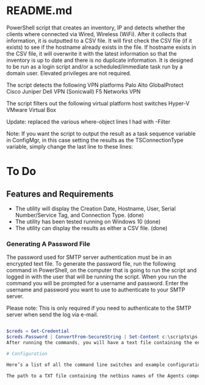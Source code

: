 # README.md
PowerShell script that creates an inventory, IP and detects whether the clients where connected via Wired, Wireless (WiFi). 
After it collects that information, it is outputted to a CSV file. It will first check the CSV file (if it exists) to see if the hostname already exists in the file. 
If hostname exists in the CSV file, it will overwrite it with the latest information so that the inventory is up to date and there is no duplicate information.
It is designed to be run as a login script and/or a scheduled/immediate task run by a domain user. Elevated privileges are not required.

The script detects the following VPN platforms
Palo Alto GlobalProtect
Cisco
Juniper
Dell VPN (Sonicwall)
F5 Networks VPN 

The script filters out the following virtual platform host switches
Hyper-V
VMware
Virtual Box

Update:  replaced the various where-object lines I had with -Filter

Note: If you want the script to output the result as a task sequence variable in ConfigMgr, in this case setting the results as the TSConnectionType variable, simply change the last line to these lines:

# To Do

## Features and Requirements

* The utility will display the Creation Date,  Hostname, User, Serial Number/Service Tag, and Connection Type. (done)
* The utility has been tested running on Windows 10 (done)
* The utility can display the results as either a CSV file. (done) 

### Generating A Password File

The password used for SMTP server authentication must be in an encrypted text file. To generate the password file, run the following command in PowerShell, on the computer that is going to run the script and logged in with the user that will be running the script. When you run the command you will be prompted for a username and password. Enter the username and password you want to use to authenticate to your SMTP server.

Please note: This is only required if you need to authenticate to the SMTP server when send the log via e-mail.

``` powershell

$creds = Get-Credential
$creds.Password | ConvertFrom-SecureString | Set-Content c:\scripts\ps-script-pwd.txt (make sure your path is set)
After running the commands, you will have a text file containing the encrypted password. When configuring the -Pwd switch enter the path and file name of this file.

# Configuration

Here’s a list of all the command line switches and example configurations.

The path to a TXT file containing the netbios names of the Agents computers you wish to check.
